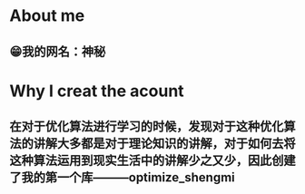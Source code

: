 # About me
## 😁我的网名：**神秘**
# Why I creat the acount
## 在对于优化算法进行学习的时候，发现对于这种优化算法的讲解大多都是对于理论知识的讲解，对于如何去将这种算法运用到现实生活中的讲解少之又少，因此创建了我的第一个库———optimize_shengmi
